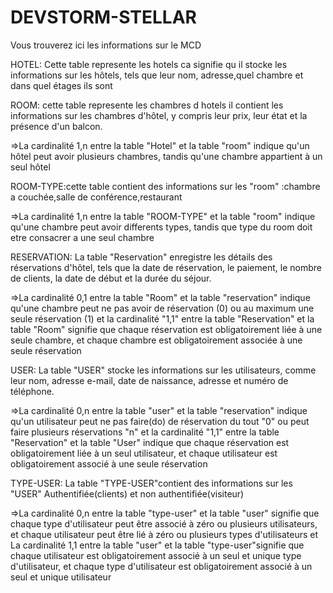 # DEVSTORM-STELLAR

Vous trouverez ici les informations sur le MCD

HOTEL: Cette table represente les hotels ca signifie qu il stocke les informations sur les hôtels, tels que leur nom, adresse,quel chambre et dans quel étages ils sont

ROOM: cette table represente les chambres d hotels il contient les informations sur les chambres d'hôtel, y compris leur prix, leur état et la présence d'un balcon.

=>La cardinalité 1,n entre la table "Hotel" et la table "room" indique qu'un hôtel peut avoir plusieurs chambres, tandis qu'une chambre appartient à un seul hôtel

ROOM-TYPE:cette table contient des informations sur les "room" :chambre a couchée,salle de conférence,restaurant

=>La cardinalité 1,n entre la table "ROOM-TYPE" et la table "room" indique qu'une chambre peut avoir differents types, tandis que type du room doit etre consacrer a une seul chambre

RESERVATION: La table "Reservation" enregistre les détails des réservations d'hôtel, tels que la date de réservation, le paiement, le nombre de clients, la date de début et la durée du séjour.

=>La cardinalité 0,1 entre la table "Room" et la table "reservation" indique qu'une chambre peut ne pas avoir de réservation (0) ou au maximum une seule réservation (1) et la cardinalité "1,1" entre la table "Reservation" et la table "Room" signifie que chaque réservation est obligatoirement liée à une seule chambre, et chaque chambre est obligatoirement associée à une seule réservation

USER: La table "USER" stocke les informations sur les utilisateurs, comme leur nom, adresse e-mail, date de naissance, adresse et numéro de téléphone.

=>La cardinalité 0,n entre la table "user" et la table "reservation" indique qu'un utilisateur peut ne pas faire(do) de réservation du tout "0" ou peut faire plusieurs réservations "n" et la cardinalité "1,1" entre la table "Reservation" et la table "User" indique que chaque réservation est obligatoirement liée à un seul utilisateur, et chaque utilisateur est obligatoirement associé à une seule réservation

TYPE-USER: La table "TYPE-USER"contient des informations sur les "USER" Authentifiée(clients) et non authentifiée(visiteur)

=>La cardinalité 0,n entre la table "type-user" et la table "user" signifie que chaque type d'utilisateur peut être associé à zéro ou plusieurs utilisateurs, et chaque utilisateur peut être lié à zéro ou plusieurs types d'utilisateurs et La cardinalité 1,1 entre la table "user" et la table "type-user"signifie que chaque utilisateur est obligatoirement associé à un seul et unique type d'utilisateur, et chaque type d'utilisateur est obligatoirement associé à un seul et unique utilisateur
